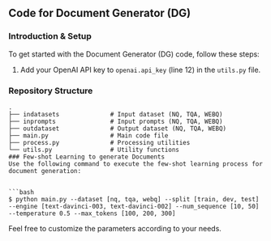 
## Code for Document Generator (DG)

### Introduction & Setup

To get started with the Document Generator (DG) code, follow these steps:

1. Add your OpenAI API key to `openai.api_key` (line 12) in the `utils.py` file.

### Repository Structure

```plaintext
.
├── indatasets              # Input dataset (NQ, TQA, WEBQ)
├── inprompts               # Input prompts (NQ, TQA, WEBQ)
├── outdataset              # Output dataset (NQ, TQA, WEBQ)
├── main.py                 # Main code file
├── process.py              # Processing utilities
└── utils.py                # Utility functions
### Few-shot Learning to generate Documents
Use the following command to execute the few-shot learning process for document generation:


```bash
$ python main.py --dataset [nq, tqa, webq] --split [train, dev, test] --engine [text-davinci-003, text-davinci-002] --num_sequence [10, 50] --temperature 0.5 --max_tokens [100, 200, 300]
``` 
Feel free to customize the parameters according to your needs.

